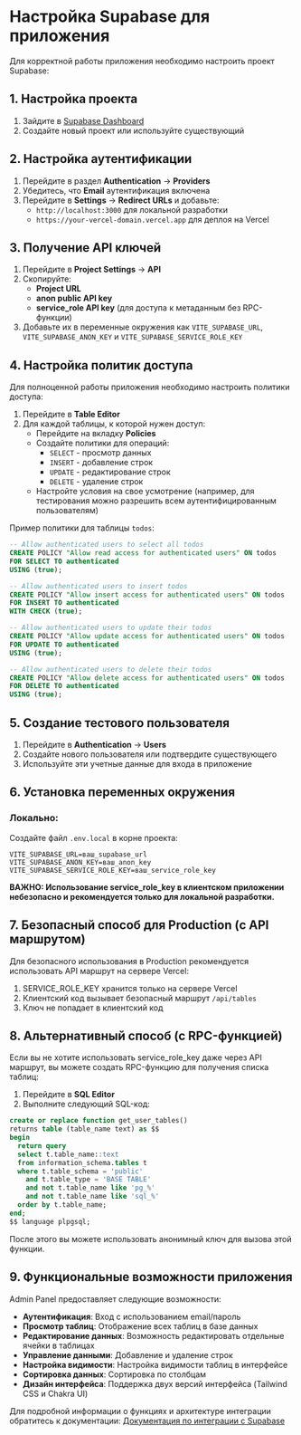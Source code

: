 # Настройка Supabase для приложения

Для корректной работы приложения необходимо настроить проект Supabase:

## 1. Настройка проекта

1. Зайдите в [Supabase Dashboard](https://supabase.com/dashboard)
2. Создайте новый проект или используйте существующий

## 2. Настройка аутентификации

1. Перейдите в раздел **Authentication** → **Providers**
2. Убедитесь, что **Email** аутентификация включена
3. Перейдите в **Settings** → **Redirect URLs** и добавьте:
   - `http://localhost:3000` для локальной разработки
   - `https://your-vercel-domain.vercel.app` для деплоя на Vercel

## 3. Получение API ключей

1. Перейдите в **Project Settings** → **API**
2. Скопируйте:
   - **Project URL**
   - **anon public API key**
   - **service_role API key** (для доступа к метаданным без RPC-функции)
3. Добавьте их в переменные окружения как `VITE_SUPABASE_URL`, `VITE_SUPABASE_ANON_KEY` и `VITE_SUPABASE_SERVICE_ROLE_KEY`

## 4. Настройка политик доступа

Для полноценной работы приложения необходимо настроить политики доступа:

1. Перейдите в **Table Editor**
2. Для каждой таблицы, к которой нужен доступ:
   - Перейдите на вкладку **Policies**
   - Создайте политики для операций:
     - `SELECT` - просмотр данных
     - `INSERT` - добавление строк
     - `UPDATE` - редактирование строк
     - `DELETE` - удаление строк
   - Настройте условия на свое усмотрение (например, для тестирования можно разрешить всем аутентифицированным пользователям)

Пример политики для таблицы `todos`:
```sql
-- Allow authenticated users to select all todos
CREATE POLICY "Allow read access for authenticated users" ON todos
FOR SELECT TO authenticated
USING (true);

-- Allow authenticated users to insert todos
CREATE POLICY "Allow insert access for authenticated users" ON todos
FOR INSERT TO authenticated
WITH CHECK (true);

-- Allow authenticated users to update their todos
CREATE POLICY "Allow update access for authenticated users" ON todos
FOR UPDATE TO authenticated
USING (true);

-- Allow authenticated users to delete their todos
CREATE POLICY "Allow delete access for authenticated users" ON todos
FOR DELETE TO authenticated
USING (true);
```

## 5. Создание тестового пользователя

1. Перейдите в **Authentication** → **Users**
2. Создайте нового пользователя или подтвердите существующего
3. Используйте эти учетные данные для входа в приложение

## 6. Установка переменных окружения

### Локально:
Создайте файл `.env.local` в корне проекта:

```
VITE_SUPABASE_URL=ваш_supabase_url
VITE_SUPABASE_ANON_KEY=ваш_anon_key
VITE_SUPABASE_SERVICE_ROLE_KEY=ваш_service_role_key
```

**ВАЖНО: Использование service_role_key в клиентском приложении небезопасно и рекомендуется только для локальной разработки.**

## 7. Безопасный способ для Production (с API маршрутом)

Для безопасного использования в Production рекомендуется использовать API маршрут на сервере Vercel:

1. SERVICE_ROLE_KEY хранится только на сервере Vercel
2. Клиентский код вызывает безопасный маршрут `/api/tables`
3. Ключ не попадает в клиентский код

## 8. Альтернативный способ (с RPC-функцией)

Если вы не хотите использовать service_role_key даже через API маршрут, вы можете создать RPC-функцию для получения списка таблиц:

1. Перейдите в **SQL Editor**
2. Выполните следующий SQL-код:

```sql
create or replace function get_user_tables()
returns table (table_name text) as $$
begin
  return query
  select t.table_name::text
  from information_schema.tables t
  where t.table_schema = 'public'
    and t.table_type = 'BASE TABLE'
    and not t.table_name like 'pg_%' 
    and not t.table_name like 'sql_%'
  order by t.table_name;
end;
$$ language plpgsql;
```

После этого вы можете использовать анонимный ключ для вызова этой функции.

## 9. Функциональные возможности приложения

Admin Panel предоставляет следующие возможности:

- **Аутентификация**: Вход с использованием email/пароль
- **Просмотр таблиц**: Отображение всех таблиц в базе данных
- **Редактирование данных**: Возможность редактировать отдельные ячейки в таблицах
- **Управление данными**: Добавление и удаление строк
- **Настройка видимости**: Настройка видимости таблиц в интерфейсе
- **Сортировка данных**: Сортировка по столбцам
- **Дизайн интерфейса**: Поддержка двух версий интерфейса (Tailwind CSS и Chakra UI)

Для подробной информации о функциях и архитектуре интеграции обратитесь к документации: [Документация по интеграции с Supabase](SUPABASE_INTEGRATION_DOCS.md)